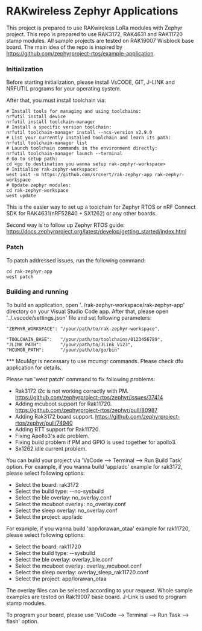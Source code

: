 RAKwireless Zephyr Applications
===

This project is prepared to use RAKwireless LoRa modules with Zephyr project. This repo is prepared to use RAK3172, RAK4631 and RAK11720 stamp modules. All sample projects are tested on RAK19007 Wisblock base board. The main idea of the repo is inspired by https://github.com/zephyrproject-rtos/example-application.

### Initialization
Before starting initialization, please install VsCODE, GIT, J-LINK and NRFUTIL programs for your operating system.

After that, you must install toolchain via:

```shell
# Install tools for managing and using toolchains:
nrfutil install device
nrfutil install toolchain-manager
# Install a specific version toolchain:
nrfutil toolchain-manager install --ncs-version v2.9.0
# List your currently installed toolchain and learn its path:
nrfutil toolchain-manager list
# Launch toolchain commands in the environment directly:
nrfutil toolchain-manager launch --terminal
# Go to setup path:
cd <go to destination you wanna setup rak-zephyr-workspace>
# Initialize rak-zephyr-workspace:
west init -m https://github.com/srcnert/rak-zephyr-app rak-zephyr-workspace
# Update zephyr modules:
cd rak-zephyr-workspace
west update
```

This is the easier way to set up a toolchain for Zephyr RTOS or nRF Connect SDK for RAK4631(nRF52840 + SX1262) or any other boards.

Second way is to follow up Zephyr RTOS guide:
https://docs.zephyrproject.org/latest/develop/getting_started/index.html

### Patch
To patch addressed issues, run the following command:
```shell
cd rak-zephyr-app
west patch
```

### Building and running
To build an application, open '../rak-zephyr-workspace/rak-zephyr-app' directory on your Visual Studio Code app. After that, please open '../.vscode/settings.json' file and set following parameters:

```shell
"ZEPHYR_WORKSPACE": "/your/path/to/rak-zephyr-workspace",

"TOOLCHAIN_BASE":   "/your/path/to/toolchains/0123456789",
"JLINK_PATH":       "/your/path/to/JLink_V123",
"MCUMGR_PATH":      "/your/path/to/go/bin"
```

*** McuMgr is necessary to use mcumgr commands. Please check dfu application for details.

Please run 'west patch' command to fix following problems:
- Rak3172 i2c is not working correctly with PM. https://github.com/zephyrproject-rtos/zephyr/issues/37414
- Adding mcuboot support for Rak11720. https://github.com/zephyrproject-rtos/zephyr/pull/80987
- Adding Rak3172 board support. https://github.com/zephyrproject-rtos/zephyr/pull/74940
- Adding RTT support for Rak11720.
- Fixing Apollo3's adc problem.
- Fixing build problem if PM and GPIO is used together for apollo3.
- Sx1262 idle current problem.

You can build your project via 'VsCode --> Terminal --> Run Build Task' option.
For example, if you wanna build 'app/adc' example for rak3172, please select following options:
- Select the board: rak3172
- Select the build type: --no-sysbuild
- Select the ble overlay: no_overlay.conf
- Select the mcuboot overlay: no_overlay.conf
- Select the sleep overlay: no_overlay.conf
- Select the project: app/adc

For example, if you wanna build 'app/lorawan_otaa' example for rak11720, please select following options:
- Select the board: rak11720
- Select the build type: --sysbuild
- Select the ble overlay: overlay_ble.conf
- Select the mcuboot overlay: overlay_mcuboot.conf
- Select the sleep overlay: overlay_sleep_rak11720.conf
- Select the project: app/lorawan_otaa

The overlay files can be selected according to your request. Whole sample examples are tested on Rak19007 base board. J-Link is used to program stamp modules.

To program your board, please use 'VsCode --> Terminal --> Run Task --> flash' option.
